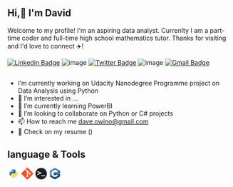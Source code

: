## Hi,👋 I'm David

Welcome to my profile! I'm an aspiring data analyst.  Currenlty I am a part-time coder and full-time high school mathematics tutor. 
Thanks for visiting and I'd love to connect :airplane:!

[![Linkedin Badge](https://img.shields.io/badge/david-owino-blue?style=flat&logo=Linkedin&logoColor=white&link=https://www.linkedin.com/in/jlim/)](https://www.linkedin.com/in/david-owino-85051a61/)  ![image](https://user-images.githubusercontent.com/7541585/193350417-cc4acf0c-7a24-403c-8d97-897f770b4ec0.png)  [![Twitter Badge](https://img.shields.io/badge/@DavieOwino-1ca0f1?style=flat&labelColor=1ca0f1&logo=twitter&logoColor=white&link=https://twitter.com/DavieOwino)](https://twitter.com/DavieOwino)  ![image](https://user-images.githubusercontent.com/7541585/193350508-3d786930-c043-4a27-90f8-68c0f85cdc60.png)  [![Gmail Badge](https://img.shields.io/badge/dave.owino-c14438?style=flat&logo=Gmail&logoColor=white&link=mailto:dave.owino@gmail.com)](mailto:dave.owino@gmail.com)

## 
- I’m currently working on Udacity Nanodegree Programme project on Data Analysis using Python
- 👀 I’m interested in ...
- 🌱 I’m currently learning PowerBI
- 💞️ I’m looking to collaborate on Python or C# projects
- 📫 How to reach me [dave.owino@gmail.com](mailto:dave.owino@gmail.com)
- 📝 Check on my resume ()

## language & Tools

<code><img height="27" src="https://raw.githubusercontent.com/github/explore/80688e429a7d4ef2fca1e82350fe8e3517d3494d/topics/python/python.png" alt="python"></code>
<code><img height="27" src="https://raw.githubusercontent.com/devicons/devicon/master/icons/git/git-original.svg" alt="git"></code>
<code><img height="27" src="https://raw.githubusercontent.com/github/explore/80688e429a7d4ef2fca1e82350fe8e3517d3494d/topics/terminal/terminal.png" alt="terminal"></code>
<code><img height="27" src="https://raw.githubusercontent.com/github/explore/80688e429a7d4ef2fca1e82350fe8e3517d3494d/topics/cpp/cpp.png" alt="cp"></code>

<!---
Daviedavie100/Daviedavie100 is a ✨ special ✨ repository because its `README.md` (this file) appears on your GitHub profile.
You can click the Preview link to take a look at your changes.
--->

